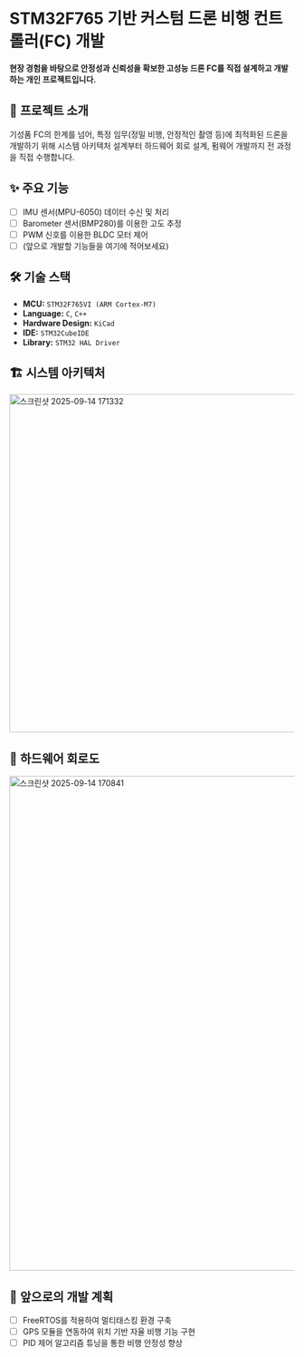 # STM32F765 기반 커스텀 드론 비행 컨트롤러(FC) 개발

**현장 경험을 바탕으로 안정성과 신뢰성을 확보한 고성능 드론 FC를 직접 설계하고 개발하는 개인 프로젝트입니다.**

## 📖 프로젝트 소개
기성품 FC의 한계를 넘어, 특정 임무(정밀 비행, 안정적인 촬영 등)에 최적화된 드론을 개발하기 위해 시스템 아키텍처 설계부터 하드웨어 회로 설계, 펌웨어 개발까지 전 과정을 직접 수행합니다.

## ✨ 주요 기능
- [ ] IMU 센서(MPU-6050) 데이터 수신 및 처리
- [ ] Barometer 센서(BMP280)를 이용한 고도 추정
- [ ] PWM 신호를 이용한 BLDC 모터 제어
- [ ] (앞으로 개발할 기능들을 여기에 적어보세요)

## 🛠️ 기술 스택
- **MCU:** `STM32F765VI (ARM Cortex-M7)`
- **Language:** `C`, `C++`
- **Hardware Design:** `KiCad`
- **IDE:** `STM32CubeIDE`
- **Library:** `STM32 HAL Driver`

## 🏗️ 시스템 아키텍처
<img width="808" height="597" alt="스크린샷 2025-09-14 171332" src="https://github.com/user-attachments/assets/ead54a0e-4ece-4034-9dd7-6b89ea3470b8" />

## 🔌 하드웨어 회로도
<img width="1356" height="873" alt="스크린샷 2025-09-14 170841" src="https://github.com/user-attachments/assets/cbdbd0f7-f369-41e2-8228-cc41f8339667" />


## 🚀 앞으로의 개발 계획
- [ ] FreeRTOS를 적용하여 멀티태스킹 환경 구축
- [ ] GPS 모듈을 연동하여 위치 기반 자율 비행 기능 구현
- [ ] PID 제어 알고리즘 튜닝을 통한 비행 안정성 향상
